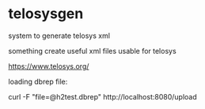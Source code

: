 # telosysgen
system to generate telosys xml

something create useful xml files usable for telosys

https://www.telosys.org/

loading dbrep file:

curl -F "file=@h2test.dbrep" http://localhost:8080/upload
